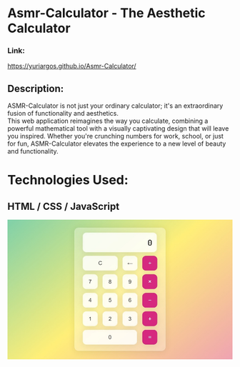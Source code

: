 # Asmr-Calculator - The Aesthetic Calculator

### Link:

https://yuriargos.github.io/Asmr-Calculator/

## Description:
ASMR-Calculator is not just your ordinary calculator; it's an extraordinary fusion of functionality and aesthetics. <br>
This web application reimagines the way you calculate, combining a powerful mathematical tool with a visually captivating design that will leave you inspired. Whether you're crunching numbers for work, school, or just for fun, ASMR-Calculator elevates the experience to a new level of beauty and functionality.

# Technologies Used:
## HTML / CSS / JavaScript

![image](https://github.com/YuriArgos/Asmr-Calculator/blob/main/assets/WHATS.jpeg)
